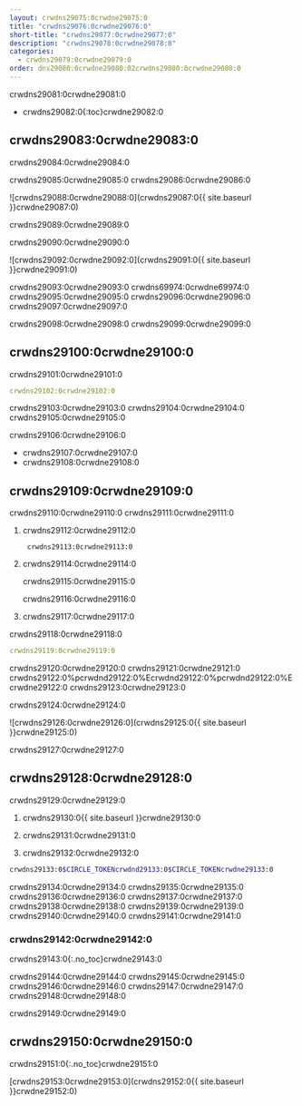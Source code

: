 ```yaml
---
layout: crwdns29075:0crwdne29075:0
title: "crwdns29076:0crwdne29076:0"
short-title: "crwdns29077:0crwdne29077:0"
description: "crwdns29078:0crwdne29078:0"
categories:
  - crwdns29079:0crwdne29079:0
order: dns29080:0crwdne29080:02crwdns29080:0crwdne29080:0
---
```

crwdns29081:0crwdne29081:0

* crwdns29082:0{:toc}crwdne29082:0

## crwdns29083:0crwdne29083:0

crwdns29084:0crwdne29084:0

crwdns29085:0crwdne29085:0 crwdns29086:0crwdne29086:0

![crwdns29088:0crwdne29088:0](crwdns29087:0{{ site.baseurl }}crwdne29087:0)

crwdns29089:0crwdne29089:0

crwdns29090:0crwdne29090:0

![crwdns29092:0crwdne29092:0](crwdns29091:0{{ site.baseurl }}crwdne29091:0)

crwdns29093:0crwdne29093:0 crwdns69974:0crwdne69974:0 crwdns29095:0crwdne29095:0 crwdns29096:0crwdne29096:0 crwdns29097:0crwdne29097:0

crwdns29098:0crwdne29098:0 crwdns29099:0crwdne29099:0

## crwdns29100:0crwdne29100:0

crwdns29101:0crwdne29101:0

```yaml
crwdns29102:0crwdne29102:0
```

crwdns29103:0crwdne29103:0 crwdns29104:0crwdne29104:0 crwdns29105:0crwdne29105:0

crwdns29106:0crwdne29106:0

* crwdns29107:0crwdne29107:0
* crwdns29108:0crwdne29108:0

## crwdns29109:0crwdne29109:0

crwdns29110:0crwdne29110:0 crwdns29111:0crwdne29111:0

1. crwdns29112:0crwdne29112:0
    
        crwdns29113:0crwdne29113:0

2. crwdns29114:0crwdne29114:0
    
    crwdns29115:0crwdne29115:0
    
    crwdns29116:0crwdne29116:0

3. crwdns29117:0crwdne29117:0

crwdns29118:0crwdne29118:0

```yaml
crwdns29119:0crwdne29119:0
```

crwdns29120:0crwdne29120:0 crwdns29121:0crwdne29121:0 crwdns29122:0%pcrwdnd29122:0%Ecrwdnd29122:0%pcrwdnd29122:0%Ecrwdne29122:0 crwdns29123:0crwdne29123:0

crwdns29124:0crwdne29124:0

![crwdns29126:0crwdne29126:0](crwdns29125:0{{ site.baseurl }}crwdne29125:0)

crwdns29127:0crwdne29127:0

## crwdns29128:0crwdne29128:0

crwdns29129:0crwdne29129:0

1. crwdns29130:0{{ site.baseurl }}crwdne29130:0

2. crwdns29131:0crwdne29131:0

3. crwdns29132:0crwdne29132:0

```bash
crwdns29133:0$CIRCLE_TOKENcrwdnd29133:0$CIRCLE_TOKENcrwdne29133:0
```

crwdns29134:0crwdne29134:0 crwdns29135:0crwdne29135:0 crwdns29136:0crwdne29136:0 crwdns29137:0crwdne29137:0 crwdns29138:0crwdne29138:0 crwdns29139:0crwdne29139:0 crwdns29140:0crwdne29140:0 crwdns29141:0crwdne29141:0

### crwdns29142:0crwdne29142:0

crwdns29143:0{:.no_toc}crwdne29143:0

crwdns29144:0crwdne29144:0 crwdns29145:0crwdne29145:0 crwdns29146:0crwdne29146:0 crwdns29147:0crwdne29147:0 crwdns29148:0crwdne29148:0

crwdns29149:0crwdne29149:0

## crwdns29150:0crwdne29150:0

crwdns29151:0{:.no_toc}crwdne29151:0

[crwdns29153:0crwdne29153:0](crwdns29152:0{{ site.baseurl }}crwdne29152:0)
